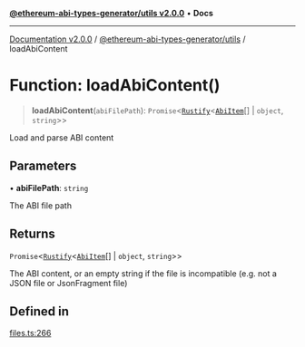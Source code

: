 [**@ethereum-abi-types-generator/utils v2.0.0**](../README.md) • **Docs**

***

[Documentation v2.0.0](../../../packages.md) / [@ethereum-abi-types-generator/utils](../README.md) / loadAbiContent

# Function: loadAbiContent()

> **loadAbiContent**(`abiFilePath`): `Promise`\<[`Rustify`](../../types/type-aliases/Rustify.md)\<[`AbiItem`](../../types/type-aliases/AbiItem.md)[] \| `object`, `string`\>\>

Load and parse ABI content

## Parameters

• **abiFilePath**: `string`

The ABI file path

## Returns

`Promise`\<[`Rustify`](../../types/type-aliases/Rustify.md)\<[`AbiItem`](../../types/type-aliases/AbiItem.md)[] \| `object`, `string`\>\>

The ABI content, or an empty string if the file is incompatible (e.g. not a JSON file or JsonFragment file)

## Defined in

[files.ts:266](https://github.com/niZmosis/ethereum-abi-types-generator/blob/51c0ac8a6ea35330201860f8469daa0efc6ae8f2/packages/utils/src/files.ts#L266)
